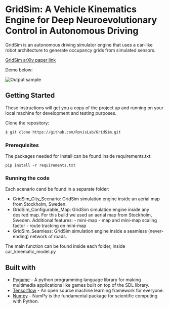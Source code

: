 # GridSim: A Vehicle Kinematics Engine for Deep Neuroevolutionary Control in Autonomous Driving

GridSim is an autonomous driving simulator engine that uses a car-like robot architecture to generate occupancy grids from simulated sensors.

[GridSim arXiv paper link](https://arxiv.org/abs/1901.05195)

Demo below: 

![Output sample](https://github.com/RovisLab/GridSim/tree/master/GridSim_City_Scenario/resources/demo/GridSim_demo_as_gif.gif)

## Getting Started

These instructions will get you a copy of the project up and running on your local machine for development and testing purposes.

Clone the repository:
```bash
$ git clone https://github.com/RovisLab/GridSim.git
```

### Prerequisites

The packages needed for install can be found inside requirements.txt: 

```
pip install -r requirements.txt
```

### Running the code

Each scenario cand be found in a separate folder:
* GridSim_City_Scenario: GridSim simulation engine inside an aerial map from Stockholm, Sweden.
* GridSim_Configurable_Map: GridSim simulation engine inside any desired map. For this build we used an aerial map from Stockholm, Sweden. Additional features: - mini-map - map and mini-map scaling factor - route tracking on mini-map
* GridSim_Seamless: GridSim simulation engine inside a seamless (never-ending) network of roads.

The main function can be found inside each folder, inside car_kinematic_model.py

## Built with

* [Pygame](https://www.pygame.org/news) - A python programming language library for making multimedia applications like games built on top of the SDL library.
* [Tensorflow](https://www.tensorflow.org/) - An open source machine learning framework for everyone.
* [Numpy](http://www.numpy.org/) - NumPy is the fundamental package for scientific computing with Python.

